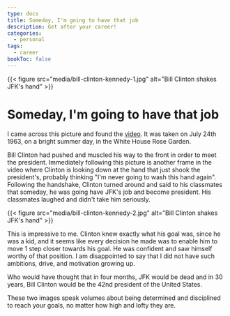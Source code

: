 ```yaml
---
type: docs
title: Someday, I'm going to have that job
description: Get after your career!
categories:
  - personal
tags:
  - career
bookToc: false
---
```


{{< figure src="media/bill-clinton-kennedy-1.jpg" alt="Bill Clinton shakes JFK's hand" >}}

# Someday, I'm going to have that job

I came across this picture and found the [video](https://www.youtube.com/watch?v=69VNyBgnJGE). It was taken on July 24th 1963, on a bright summer day, in the White House Rose Garden.

Bill Clinton had pushed and muscled his way to the front in order to meet the president. Immediately following this picture is another frame in the video where Clinton is looking down at the hand that just shook the president's, probably thinking "I'm never going to wash this hand again". Following the handshake, Clinton turned around and said to his classmates that someday, he was going have JFK's job and become president. His classmates laughed and didn't take him seriously.

{{< figure src="media/bill-clinton-kennedy-2.jpg" alt="Bill Clinton shakes JFK's hand" >}}

This is impressive to me. Clinton knew exactly what his goal was, since he was a kid, and it seems like every decision he made was to enable him to move 1 step closer towards his goal. He was confident and saw himself worthy of that position. I am disappointed to say that I did not have such ambitions, drive, and motivation growing up.

Who would have thought that in four months, JFK would be dead and in 30 years, Bill Clinton would be the 42nd president of the United States.

These two images speak volumes about being determined and disciplined to reach your goals, no matter how high and lofty they are.
